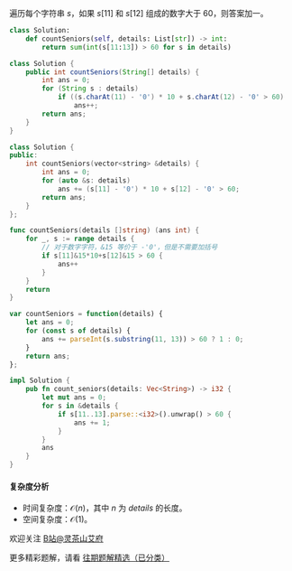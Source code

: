 遍历每个字符串 $s$，如果 $s[11]$ 和 $s[12]$ 组成的数字大于 $60$，则答案加一。

```py [sol-Python3]
class Solution:
    def countSeniors(self, details: List[str]) -> int:
        return sum(int(s[11:13]) > 60 for s in details)
```

```java [sol-Java]
class Solution {
    public int countSeniors(String[] details) {
        int ans = 0;
        for (String s : details)
            if ((s.charAt(11) - '0') * 10 + s.charAt(12) - '0' > 60)
                ans++;
        return ans;
    }
}
```

```cpp [sol-C++]
class Solution {
public:
    int countSeniors(vector<string> &details) {
        int ans = 0;
        for (auto &s: details)
            ans += (s[11] - '0') * 10 + s[12] - '0' > 60;
        return ans;
    }
};
```

```go [sol-Go]
func countSeniors(details []string) (ans int) {
	for _, s := range details {
		// 对于数字字符，&15 等价于 -'0'，但是不需要加括号
		if s[11]&15*10+s[12]&15 > 60 {
			ans++
		}
	}
	return
}
```

```js [sol-JavaScript]
var countSeniors = function(details) {
    let ans = 0;
    for (const s of details) {
        ans += parseInt(s.substring(11, 13)) > 60 ? 1 : 0;
    }
    return ans;
};
```

```rust [sol-Rust]
impl Solution {
    pub fn count_seniors(details: Vec<String>) -> i32 {
        let mut ans = 0;
        for s in &details {
            if s[11..13].parse::<i32>().unwrap() > 60 {
                ans += 1;
            }
        }
        ans
    }
}
```

#### 复杂度分析

- 时间复杂度：$\mathcal{O}(n)$，其中 $n$ 为 $\textit{details}$ 的长度。
- 空间复杂度：$\mathcal{O}(1)$。

欢迎关注 [B站@灵茶山艾府](https://space.bilibili.com/206214)

更多精彩题解，请看 [往期题解精选（已分类）](https://github.com/EndlessCheng/codeforces-go/blob/master/leetcode/SOLUTIONS.md)

